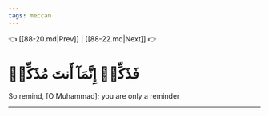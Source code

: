 ```yaml
---
tags: meccan
---
```


👈 [[88-20.md|Prev]] | [[88-22.md|Next]] 👉

# فَذَكِّرۡ إِنَّمَآ أَنتَ مُذَكِّرٞ

So remind, [O Muhammad]; you are only a reminder

---

